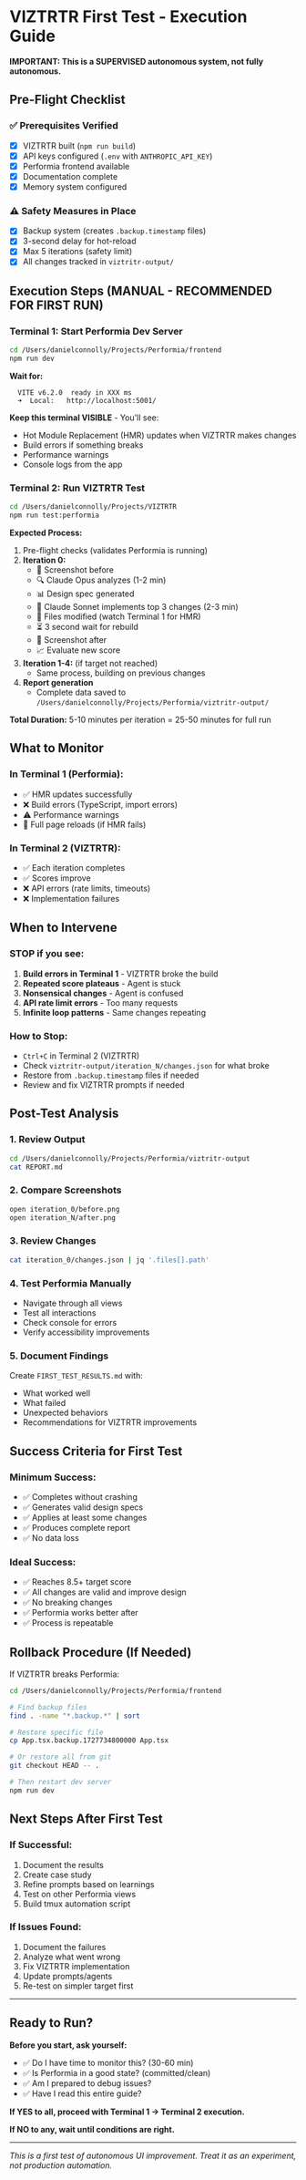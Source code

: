 # VIZTRTR First Test - Execution Guide

**IMPORTANT: This is a SUPERVISED autonomous system, not fully autonomous.**

## Pre-Flight Checklist

### ✅ Prerequisites Verified
- [x] VIZTRTR built (`npm run build`)
- [x] API keys configured (`.env` with `ANTHROPIC_API_KEY`)
- [x] Performia frontend available
- [x] Documentation complete
- [x] Memory system configured

### ⚠️ Safety Measures in Place
- [x] Backup system (creates `.backup.timestamp` files)
- [x] 3-second delay for hot-reload
- [x] Max 5 iterations (safety limit)
- [x] All changes tracked in `viztritr-output/`

## Execution Steps (MANUAL - RECOMMENDED FOR FIRST RUN)

### Terminal 1: Start Performia Dev Server

```bash
cd /Users/danielconnolly/Projects/Performia/frontend
npm run dev
```

**Wait for:**
```
  VITE v6.2.0  ready in XXX ms
  ➜  Local:   http://localhost:5001/
```

**Keep this terminal VISIBLE** - You'll see:
- Hot Module Replacement (HMR) updates when VIZTRTR makes changes
- Build errors if something breaks
- Performance warnings
- Console logs from the app

### Terminal 2: Run VIZTRTR Test

```bash
cd /Users/danielconnolly/Projects/VIZTRTR
npm run test:performia
```

**Expected Process:**
1. Pre-flight checks (validates Performia is running)
2. **Iteration 0:**
   - 📸 Screenshot before
   - 🔍 Claude Opus analyzes (1-2 min)
   - 📊 Design spec generated
   - 🔧 Claude Sonnet implements top 3 changes (2-3 min)
   - 💾 Files modified (watch Terminal 1 for HMR)
   - ⏳ 3 second wait for rebuild
   - 📸 Screenshot after
   - 📈 Evaluate new score
3. **Iteration 1-4:** (if target not reached)
   - Same process, building on previous changes
4. **Report generation**
   - Complete data saved to `/Users/danielconnolly/Projects/Performia/viztritr-output/`

**Total Duration:** 5-10 minutes per iteration = 25-50 minutes for full run

## What to Monitor

### In Terminal 1 (Performia):
- ✅ HMR updates successfully
- ❌ Build errors (TypeScript, import errors)
- ⚠️ Performance warnings
- 🔄 Full page reloads (if HMR fails)

### In Terminal 2 (VIZTRTR):
- ✅ Each iteration completes
- ✅ Scores improve
- ❌ API errors (rate limits, timeouts)
- ❌ Implementation failures

## When to Intervene

### STOP if you see:
1. **Build errors in Terminal 1** - VIZTRTR broke the build
2. **Repeated score plateaus** - Agent is stuck
3. **Nonsensical changes** - Agent is confused
4. **API rate limit errors** - Too many requests
5. **Infinite loop patterns** - Same changes repeating

### How to Stop:
- `Ctrl+C` in Terminal 2 (VIZTRTR)
- Check `viztritr-output/iteration_N/changes.json` for what broke
- Restore from `.backup.timestamp` files if needed
- Review and fix VIZTRTR prompts if needed

## Post-Test Analysis

### 1. Review Output
```bash
cd /Users/danielconnolly/Projects/Performia/viztritr-output
cat REPORT.md
```

### 2. Compare Screenshots
```bash
open iteration_0/before.png
open iteration_N/after.png
```

### 3. Review Changes
```bash
cat iteration_0/changes.json | jq '.files[].path'
```

### 4. Test Performia Manually
- Navigate through all views
- Test all interactions
- Check console for errors
- Verify accessibility improvements

### 5. Document Findings
Create `FIRST_TEST_RESULTS.md` with:
- What worked well
- What failed
- Unexpected behaviors
- Recommendations for VIZTRTR improvements

## Success Criteria for First Test

### Minimum Success:
- ✅ Completes without crashing
- ✅ Generates valid design specs
- ✅ Applies at least some changes
- ✅ Produces complete report
- ✅ No data loss

### Ideal Success:
- ✅ Reaches 8.5+ target score
- ✅ All changes are valid and improve design
- ✅ No breaking changes
- ✅ Performia works better after
- ✅ Process is repeatable

## Rollback Procedure (If Needed)

If VIZTRTR breaks Performia:

```bash
cd /Users/danielconnolly/Projects/Performia/frontend

# Find backup files
find . -name "*.backup.*" | sort

# Restore specific file
cp App.tsx.backup.1727734800000 App.tsx

# Or restore all from git
git checkout HEAD -- .

# Then restart dev server
npm run dev
```

## Next Steps After First Test

### If Successful:
1. Document the results
2. Create case study
3. Refine prompts based on learnings
4. Test on other Performia views
5. Build tmux automation script

### If Issues Found:
1. Document the failures
2. Analyze what went wrong
3. Fix VIZTRTR implementation
4. Update prompts/agents
5. Re-test on simpler target first

---

## Ready to Run?

**Before you start, ask yourself:**
- ✅ Do I have time to monitor this? (30-60 min)
- ✅ Is Performia in a good state? (committed/clean)
- ✅ Am I prepared to debug issues?
- ✅ Have I read this entire guide?

**If YES to all, proceed with Terminal 1 → Terminal 2 execution.**

**If NO to any, wait until conditions are right.**

---

*This is a first test of autonomous UI improvement. Treat it as an experiment, not production automation.*
